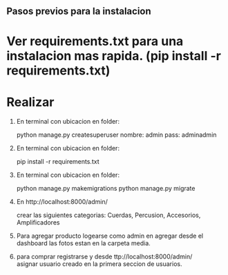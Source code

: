 ## Pasos previos para la instalacion
# Ver requirements.txt para una instalacion mas rapida. (pip install -r requirements.txt)


# Realizar 
1) En terminal con ubicacion en folder:
 
	python manage.py createsuperuser
	nombre: admin   pass: adminadmin


2) En terminal con ubicacion en folder:

	pip install -r requirements.txt


3) En terminal con ubicacion en folder:

	python manage.py makemigrations
	python manage.py migrate


4) En http://localhost:8000/admin/

	crear las siguientes categorias:
		Cuerdas, Percusion, Accesorios, Amplificadores


5) Para agregar producto logearse como admin en agregar desde el dashboard
	las fotos estan en la carpeta media.


6) para comprar registrarse y desde ttp://localhost:8000/admin/  
	asignar usuario creado en la primera seccion de usuarios.
